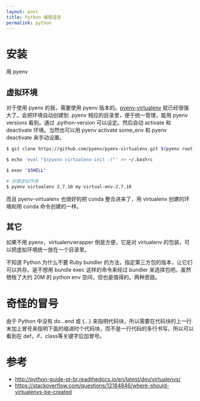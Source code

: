 ```yaml
---
layout: post
title: Python 编程语言
permalink: python
---
```



# 安装
用 pyenv

## 虚拟环境

对于使用 pyenv 的我，需要使用 pyenv 版本的。[pyenv-virtualenv](https://github.com/pyenv/pyenv-virtualenv) 就已经很强大了。会把环境自动创建到 .pyenv 相应的目录里，便于统一管理，能用 pyenv versions 看到。通过 .python-version 可以设定。然后自动 activate 和 deactivate 环境。当然也可以用 pyenv activate some_env 和 pyenv deactivate 来手动设置。

```bash
$ git clone https://github.com/pyenv/pyenv-virtualenv.git $(pyenv root)/plugins/pyenv-virtualenv

$ echo 'eval "$(pyenv virtualenv-init -)"' >> ~/.bashrc

$ exec "$SHELL"

# 创建虚拟环境
$ pyenv virtualenv 2.7.10 my-virtual-env-2.7.10
```

而且 pyenv-virtualenv 也很好的把 conda 整合进来了，用 virtualenv 创建的环境和用 conda 命令创建的一样。

## 其它
如果不用 pyenv，virtualenvwrapper 倒是方便，它是对 virtualenv 的包装，可以把虚拟环境统一放在一个目录里。

不知道 Python 为什么不要 Ruby bundler 的方法，指定第三方包的版本，让它们可以共存。是不想用 bundle exec 这样的命令来经过 bundler 来选择包吧。虽然牺牲了大约 20M 的 python env 空间，但也是值得的。两种思路。

# 奇怪的冒号
由于 Python 中没有 do...end 或 {...} 来指明代码块，所以需要在代码块的上一行末加上冒号来指明下面的缩进时个代码块，而不是一行代码的多行书写。所以可以看到在 def，if，class等关键字后加冒号。


# 参考
- http://python-guide-pt-br.readthedocs.io/en/latest/dev/virtualenvs/
- https://stackoverflow.com/questions/12184846/where-should-virtualenvs-be-created
